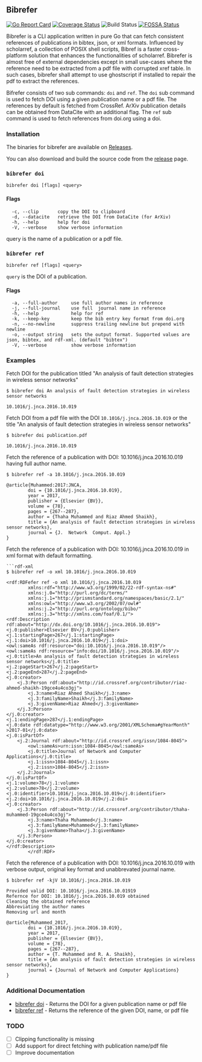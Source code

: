 ## Bibrefer

[![Go Report Card](https://goreportcard.com/badge/github.com/stormvirux/bibrefer)](https://goreportcard.com/report/github.com/stormvirux/bibrefer)
[![Coverage Status](https://coveralls.io/repos/github/stormvirux/bibrefer/badge.svg)](https://coveralls.io/github/stormvirux/bibrefer)
![Build Status](https://github.com/stormvirux/bibrefer/actions/workflows/bibrefer.yml/badge.svg)
[![FOSSA Status](https://app.fossa.com/api/projects/custom%2B32136%2Fgithub.com%2Fstormvirux%2Fbibrefer.svg?type=shield)](https://app.fossa.com/projects/custom%2B32136%2Fgithub.com%2Fstormvirux%2Fbibrefer?ref=badge_shield)

Bibrefer is a CLI application written in pure Go that can fetch consistent references of publications in bibtex, json, 
or xml formats. Influenced by scholarref, a collection of POSIX shell scripts, Bibref is a faster cross-platform solution 
that enhances the functionalities of scholarref. Bibrefer is almost free of external dependencies except in small use-cases 
where the reference need to be extracted from a pdf file with corrupted xref table. In such cases, bibrefer shall attempt to
use ghostscript if installed to repair the pdf to extract the references.


Bifrefer consists of two sub commands:  `doi` and `ref`. The `doi` sub command is used to fetch DOI using a given publication name
or a pdf file. The references by default is fetched from CrossRef. ArXiv publication details can be obtained from DataCite 
with an additional flag. The `ref` sub command is used to fetch references from doi.org using a doi.

### Installation
The binaries for bibrefer are available on [Releases](https://github.com/stormvirux/bibrefer/releases/tag/v1.0.0).

You can also download and build the source code from the [release](https://github.com/stormvirux/bibrefer/releases/tag/v1.0.0) page.

### `bibrefer doi`

```
bibrefer doi [flags] <query>
```

#### Flags

```
  -c, --clip       copy the DOI to clipboard
  -d, --datacite   retrieve the DOI from DataCite (for ArXiv)
  -h, --help       help for doi
  -V, --verbose    show verbose information
```

query is the name of a publication or a pdf file.

### `bibrefer ref`

```
bibrefer ref [flags] <query>
```
`query` is the DOI of a publication.

#### Flags

```
  -a, --full-author     use full author names in reference
  -j, --full-journal    use full  journal name in reference
  -h, --help            help for ref
  -k, --keep-key        keep the bib entry key format from doi.org
  -n, --no-newline      suppress trailing newline but prepend with newline
  -o, --output string   sets the output format. Supported values are json, bibtex, and rdf-xml. (default "bibtex")
  -V, --verbose         show verbose information
```


### Examples

Fetch DOI for the publication titled "An analysis of fault detection strategies in wireless sensor networks"
```
$ bibrefer doi An analysis of fault detection strategies in wireless sensor networks

10.1016/j.jnca.2016.10.019
```

Fetch DOI from a pdf file with the DOI `10.1016/j.jnca.2016.10.019` or the title "An analysis of fault detection strategies in wireless sensor networks"
```
$ bibrefer doi publication.pdf

10.1016/j.jnca.2016.10.019
```

Fetch the reference of a publication with DOI: 10.1016/j.jnca.2016.10.019 having full author name.
```
$ bibrefer ref -a 10.1016/j.jnca.2016.10.019

@article{Muhammed:2017:JNCA,
        doi = {10.1016/j.jnca.2016.10.019},
        year = 2017,
        publisher = {Elsevier {BV}},
        volume = {78},
        pages = {267--287},
        author = {Thaha Muhammed and Riaz Ahmed Shaikh},
        title = {An analysis of fault detection strategies in wireless sensor networks},
        journal = {J.  Network  Comput. Appl.}
}
```

Fetch the reference of a publication with DOI: 10.1016/j.jnca.2016.10.019 in xml format with default formatting.
```
```rdf-xml
$ bibrefer ref -o xml 10.1016/j.jnca.2016.10.019

<rdf:RDFefer ref -o xml 10.1016/j.jnca.2016.10.019
        xmlns:rdf="http://www.w3.org/1999/02/22-rdf-syntax-ns#"
        xmlns:j.0="http://purl.org/dc/terms/"
        xmlns:j.1="http://prismstandard.org/namespaces/basic/2.1/"
        xmlns:owl="http://www.w3.org/2002/07/owl#"
        xmlns:j.2="http://purl.org/ontology/bibo/"
        xmlns:j.3="http://xmlns.com/foaf/0.1/">
<rdf:Description rdf:about="http://dx.doi.org/10.1016/j.jnca.2016.10.019">
<j.0:publisher>Elsevier BV</j.0:publisher>
<j.1:startingPage>267</j.1:startingPage>
<j.1:doi>10.1016/j.jnca.2016.10.019</j.1:doi>
<owl:sameAs rdf:resource="doi:10.1016/j.jnca.2016.10.019"/>
<owl:sameAs rdf:resource="info:doi/10.1016/j.jnca.2016.10.019"/>
<j.0:title>An analysis of fault detection strategies in wireless sensor networks</j.0:title>
<j.2:pageStart>267</j.2:pageStart>
<j.2:pageEnd>287</j.2:pageEnd>
<j.0:creator>
    <j.3:Person rdf:about="http://id.crossref.org/contributor/riaz-ahmed-shaikh-19gce4u4co3gj">
        <j.3:name>Riaz Ahmed Shaikh</j.3:name>
        <j.3:familyName>Shaikh</j.3:familyName>
        <j.3:givenName>Riaz Ahmed</j.3:givenName>
    </j.3:Person>
</j.0:creator>
<j.1:endingPage>287</j.1:endingPage>
<j.0:date rdf:datatype="http://www.w3.org/2001/XMLSchema#gYearMonth"
>2017-01</j.0:date>
<j.0:isPartOf>
    <j.2:Journal rdf:about="http://id.crossref.org/issn/1084-8045">
        <owl:sameAs>urn:issn:1084-8045</owl:sameAs>
        <j.0:title>Journal of Network and Computer Applications</j.0:title>
        <j.1:issn>1084-8045</j.1:issn>
        <j.2:issn>1084-8045</j.2:issn>
    </j.2:Journal>
</j.0:isPartOf>
<j.1:volume>78</j.1:volume>
<j.2:volume>78</j.2:volume>
<j.0:identifier>10.1016/j.jnca.2016.10.019</j.0:identifier>
<j.2:doi>10.1016/j.jnca.2016.10.019</j.2:doi>
<j.0:creator>
    <j.3:Person rdf:about="http://id.crossref.org/contributor/thaha-muhammed-19gce4u4co3gj">
        <j.3:name>Thaha Muhammed</j.3:name>
        <j.3:familyName>Muhammed</j.3:familyName>
        <j.3:givenName>Thaha</j.3:givenName>
    </j.3:Person>
</j.0:creator>
</rdf:Description>
        </rdf:RDF>
```

Fetch the reference of a publication with DOI: 10.1016/j.jnca.2016.10.019 with verbose output, 
original key format and unabbrevated journal name.
```
$ bibrefer ref -kjV 10.1016/j.jnca.2016.10.019

Provided valid DOI: 10.1016/j.jnca.2016.10.01919 
Refernce for DOI: 10.1016/j.jnca.2016.10.019 obtained
Cleaning the obtained reference
Abbreviating the author names
Removing url and month

@article{Muhammed_2017,
        doi = {10.1016/j.jnca.2016.10.019},
        year = 2017,
        publisher = {Elsevier {BV}},
        volume = {78},
        pages = {267--287},
        author = {T. Muhammed and R. A. Shaikh},
        title = {An analysis of fault detection strategies in wireless sensor networks},
        journal = {Journal of Network and Computer Applications}
}
```

### Additional Documentation
* [bibrefer doi](./doc/markdown/bibrefer_doi.md)	 - Returns the DOI for a given publication name or pdf file
* [bibrefer ref](./doc/markdown/bibrefer_ref.md)	 - Returns the reference of the given DOI, name, or pdf file

### TODO
- [ ] Clipping functionality is missing
- [ ] Add support for direct fetching with publication name/pdf file
- [ ] Improve documentation